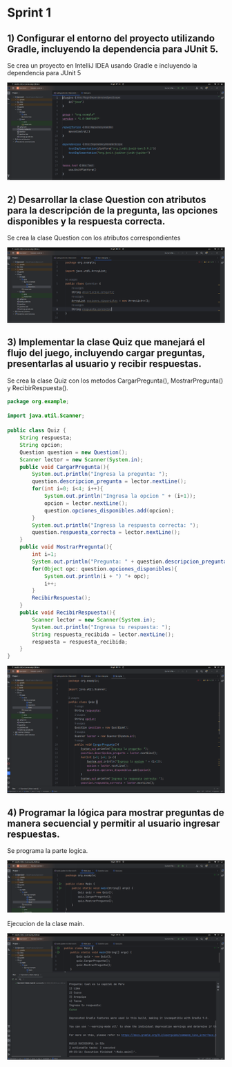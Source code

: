 # Sprint 1

## 1) Configurar el entorno del proyecto utilizando Gradle, incluyendo la dependencia para JUnit 5.
Se crea un proyecto en IntelliJ IDEA usando Gradle e incluyendo la dependencia para JUnit 5  

![Ej1Spr1CapturaDependencias](Image/Ej1Spr1CapturaDependencias.png)

## 2) Desarrollar la clase Question con atributos para la descripción de la pregunta, las opciones disponibles y la respuesta correcta.
Se crea la clase Question con los atributos correspondientes  

![Ej1Spr1CapturaClaseQuestion](Image/Ej1Spr1CapturaClaseQuestion.png)

## 3) Implementar la clase Quiz que manejará el flujo del juego, incluyendo cargar preguntas, presentarlas al usuario y recibir respuestas.
Se crea la clase Quiz con los metodos CargarPregunta(), MostrarPregunta() y RecibirRespuesta().

``` java
package org.example;

import java.util.Scanner;

public class Quiz {
    String respuesta;
    String opcion;
    Question question = new Question();
    Scanner lector = new Scanner(System.in);
    public void CargarPregunta(){
        System.out.println("Ingresa la pregunta: ");
        question.descripcion_pregunta = lector.nextLine();
        for(int i=0; i<4; i++){
            System.out.println("Ingresa la opcion " + (i+1));
            opcion = lector.nextLine();
            question.opciones_disponibles.add(opcion);
        }
        System.out.println("Ingresa la respuesta correcta: ");
        question.respuesta_correcta = lector.nextLine();
    }
    public void MostrarPregunta(){
        int i=1;
        System.out.println("Pregunta: " + question.descripcion_pregunta);
        for(Object opc: question.opciones_disponibles){
            System.out.println(i + ") "+ opc);
            i++;
        }
        RecibirRespuesta();
    }
    public void RecibirRespuesta(){
        Scanner lector = new Scanner(System.in);
        System.out.println("Ingresa tu respuesta: ");
        String respuesta_recibida = lector.nextLine();
        respuesta = respuesta_recibida;
    }
}
```   

![Ej1Spr1CapturaClaseQuiz](Image/Ej1Spr1CapturaClaseQuiz.png)

## 4) Programar la lógica para mostrar preguntas de manera secuencial y permitir al usuario ingresar respuestas.
Se programa la parte logica.  

![Ej1Spr1CapturaClaseMain](Image/Ej1Spr1CapturaClaseMain.png)

Ejecucion de la clase main.  


![Ej1Spr1CapturaEjecucion](Image/Ej1Spr1CapturaEjecucion.png)
